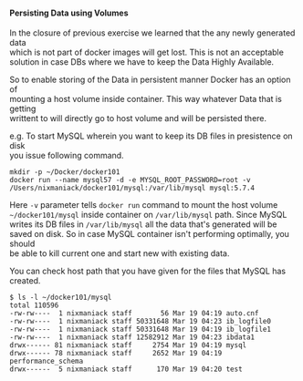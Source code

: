 #### Persisting Data using Volumes

In the closure of previous exercise we learned that the any newly generated data  
which is not part of docker images will get lost. This is not an acceptable  
solution in case DBs where we have to keep the Data Highly Available.

So to enable storing of the Data in persistent manner Docker has an option of  
mounting a host volume inside container. This way whatever Data that is getting  
writtent to will directly go to host volume and will be persisted there.

e.g. To start MySQL wherein you want to keep its DB files in presistence on disk  
you issue following command.

```
mkdir -p ~/Docker/docker101
docker run --name mysql57 -d -e MYSQL_ROOT_PASSWORD=root -v /Users/nixmaniack/docker101/mysql:/var/lib/mysql mysql:5.7.4
```

Here `-v` parameter tells `docker run` command to mount the host volume  
`~/docker101/mysql` inside container on `/var/lib/mysql` path. Since MySQL  
writes its DB files in `/var/lib/mysql` all the data that's generated will be  
saved on disk. So in case MySQL container isn't performing optimally, you should  
be able to kill current one and start new with existing data.

You can check host path that you have given for the files that MySQL has  
created.

```
$ ls -l ~/docker101/mysql
total 110596
-rw-rw----  1 nixmaniack staff       56 Mar 19 04:19 auto.cnf
-rw-rw----  1 nixmaniack staff 50331648 Mar 19 04:23 ib_logfile0
-rw-rw----  1 nixmaniack staff 50331648 Mar 19 04:19 ib_logfile1
-rw-rw----  1 nixmaniack staff 12582912 Mar 19 04:23 ibdata1
drwx------ 81 nixmaniack staff     2754 Mar 19 04:19 mysql
drwx------ 78 nixmaniack staff     2652 Mar 19 04:19 performance_schema
drwx------  5 nixmaniack staff      170 Mar 19 04:20 test
```



